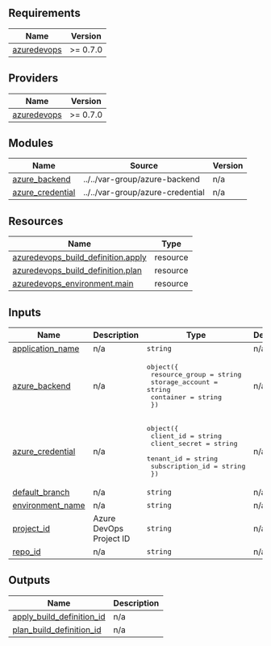 <!-- BEGIN_TF_DOCS -->
## Requirements

| Name | Version |
|------|---------|
| <a name="requirement_azuredevops"></a> [azuredevops](#requirement\_azuredevops) | >= 0.7.0 |

## Providers

| Name | Version |
|------|---------|
| <a name="provider_azuredevops"></a> [azuredevops](#provider\_azuredevops) | >= 0.7.0 |

## Modules

| Name | Source | Version |
|------|--------|---------|
| <a name="module_azure_backend"></a> [azure\_backend](#module\_azure\_backend) | ../../var-group/azure-backend | n/a |
| <a name="module_azure_credential"></a> [azure\_credential](#module\_azure\_credential) | ../../var-group/azure-credential | n/a |

## Resources

| Name | Type |
|------|------|
| [azuredevops_build_definition.apply](https://registry.terraform.io/providers/microsoft/azuredevops/latest/docs/resources/build_definition) | resource |
| [azuredevops_build_definition.plan](https://registry.terraform.io/providers/microsoft/azuredevops/latest/docs/resources/build_definition) | resource |
| [azuredevops_environment.main](https://registry.terraform.io/providers/microsoft/azuredevops/latest/docs/resources/environment) | resource |

## Inputs

| Name | Description | Type | Default | Required |
|------|-------------|------|---------|:--------:|
| <a name="input_application_name"></a> [application\_name](#input\_application\_name) | n/a | `string` | n/a | yes |
| <a name="input_azure_backend"></a> [azure\_backend](#input\_azure\_backend) | n/a | <pre>object({<br>    resource_group  = string<br>    storage_account = string<br>    container       = string<br>  })</pre> | n/a | yes |
| <a name="input_azure_credential"></a> [azure\_credential](#input\_azure\_credential) | n/a | <pre>object({<br>    client_id       = string<br>    client_secret   = string<br>    tenant_id       = string<br>    subscription_id = string<br>  })</pre> | n/a | yes |
| <a name="input_default_branch"></a> [default\_branch](#input\_default\_branch) | n/a | `string` | n/a | yes |
| <a name="input_environment_name"></a> [environment\_name](#input\_environment\_name) | n/a | `string` | n/a | yes |
| <a name="input_project_id"></a> [project\_id](#input\_project\_id) | Azure DevOps Project ID | `string` | n/a | yes |
| <a name="input_repo_id"></a> [repo\_id](#input\_repo\_id) | n/a | `string` | n/a | yes |

## Outputs

| Name | Description |
|------|-------------|
| <a name="output_apply_build_definition_id"></a> [apply\_build\_definition\_id](#output\_apply\_build\_definition\_id) | n/a |
| <a name="output_plan_build_definition_id"></a> [plan\_build\_definition\_id](#output\_plan\_build\_definition\_id) | n/a |
<!-- END_TF_DOCS -->